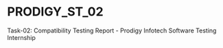 # PRODIGY_ST_02
Task-02: Compatibility Testing Report - Prodigy Infotech Software Testing Internship
